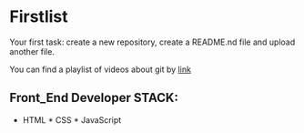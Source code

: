# Firstlist
Your first task: create a new repository, create a README.nd file and upload another file.

You can find a playlist of videos about git by [link](https://www.youtube.com/watch?v=DKqZHo5sbbo)

## Front_End Developer STACK:

* HTML
﻿﻿* CSS
﻿﻿* JavaScript
